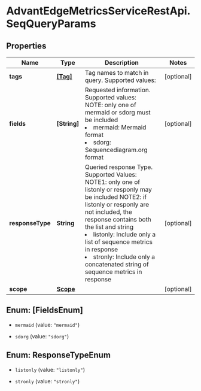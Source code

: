 # AdvantEdgeMetricsServiceRestApi.SeqQueryParams

## Properties
Name | Type | Description | Notes
------------ | ------------- | ------------- | -------------
**tags** | [**[Tag]**](Tag.md) | Tag names to match in query. Supported values:<br>  | [optional] 
**fields** | **[String]** | Requested information. Supported values:<br> NOTE: only one of mermaid or sdorg must be included  <li>mermaid: Mermaid format<br> <li>sdorg: Sequencediagram.org format<br>  | [optional] 
**responseType** | **String** | Queried response Type. Supported Values:<br> NOTE1: only one of listonly or responly may be included  NOTE2: if listonly or responly are not included, the response contains both the list and string  <li>listonly: Include only a list of sequence metrics in response<br> <li>stronly: Include only a concatenated string of sequence metrics in response<br>  | [optional] 
**scope** | [**Scope**](Scope.md) |  | [optional] 


<a name="[FieldsEnum]"></a>
## Enum: [FieldsEnum]


* `mermaid` (value: `"mermaid"`)

* `sdorg` (value: `"sdorg"`)




<a name="ResponseTypeEnum"></a>
## Enum: ResponseTypeEnum


* `listonly` (value: `"listonly"`)

* `stronly` (value: `"stronly"`)




